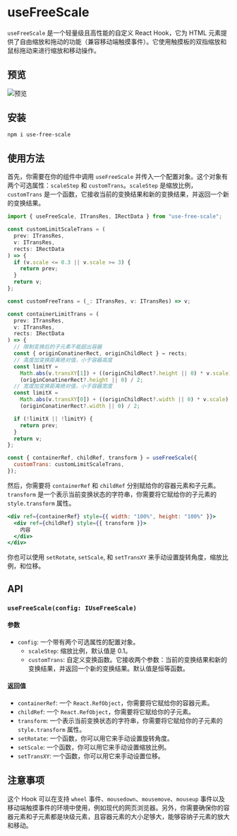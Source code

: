 # useFreeScale

`useFreeScale` 是一个轻量级且高性能的自定义 React Hook，它为 HTML 元素提供了自由缩放和拖动的功能（兼容移动端触摸事件）。它使用触摸板的双指缩放和鼠标拖动来进行缩放和移动操作。

## 预览

![预览](https://github.com/ailuoku6/use-free-scale/blob/main/snapshot/preview2.gif)

## 安装

```bash
npm i use-free-scale
```

## 使用方法

首先，你需要在你的组件中调用 `useFreeScale` 并传入一个配置对象。这个对象有两个可选属性：`scaleStep` 和 `customTrans`。`scaleStep` 是缩放比例，`customTrans` 是一个函数，它接收当前的变换结果和新的变换结果，并返回一个新的变换结果。

```jsx
import { useFreeScale, ITransRes, IRectData } from "use-free-scale";

const customLimitScaleTrans = (
  prev: ITransRes,
  v: ITransRes,
  rects: IRectData
) => {
  if (v.scale <= 0.3 || v.scale >= 3) {
    return prev;
  }
  return v;
};

const customFreeTrans = (_: ITransRes, v: ITransRes) => v;

const containerLimitTrans = (
  prev: ITransRes,
  v: ITransRes,
  rects: IRectData
) => {
  // 限制变换后的子元素不能超出容器
  const { originConatinerRect, originChildRect } = rects;
  // 高度加变换距离绝对值，小于容器高度
  const limitY =
    Math.abs(v.transXY[1]) + ((originChildRect?.height || 0) * v.scale) / 2 <
    (originConatinerRect?.height || 0) / 2;
  // 宽度加变换距离绝对值，小于容器宽度
  const limitX =
    Math.abs(v.transXY[0]) + ((originChildRect?.width || 0) * v.scale) / 2 <
    (originConatinerRect?.width || 0) / 2;

  if (!limitX || !limitY) {
    return prev;
  }
  return v;
};

const { containerRef, childRef, transform } = useFreeScale({
  customTrans: customLimitScaleTrans,
});
```

然后，你需要将 `containerRef` 和 `childRef` 分别赋给你的容器元素和子元素。`transform` 是一个表示当前变换状态的字符串，你需要将它赋给你的子元素的 `style.transform` 属性。

```jsx
<div ref={containerRef} style={{ width: "100%", height: "100%" }}>
  <div ref={childRef} style={{ transform }}>
    内容
  </div>
</div>
```

你也可以使用 `setRotate`, `setScale`, 和 `setTransXY` 来手动设置旋转角度，缩放比例，和位移。

## API

### `useFreeScale(config: IUseFreeScale)`

#### 参数

- `config`: 一个带有两个可选属性的配置对象。
  - `scaleStep`: 缩放比例，默认值是 0.1。
  - `customTrans`: 自定义变换函数。它接收两个参数：当前的变换结果和新的变换结果，并返回一个新的变换结果。默认值是恒等函数。

#### 返回值

- `containerRef`: 一个 `React.RefObject`，你需要将它赋给你的容器元素。
- `childRef`: 一个 `React.RefObject`，你需要将它赋给你的子元素。
- `transform`: 一个表示当前变换状态的字符串，你需要将它赋给你的子元素的 `style.transform` 属性。
- `setRotate`: 一个函数，你可以用它来手动设置旋转角度。
- `setScale`: 一个函数，你可以用它来手动设置缩放比例。
- `setTransXY`: 一个函数，你可以用它来手动设置位移。

## 注意事项

这个 Hook 可以在支持 `wheel` 事件、`mousedown`、`mousemove`、`mouseup` 事件以及移动端触摸事件的环境中使用，例如现代的网页浏览器。另外，你需要确保你的容器元素和子元素都是块级元素，且容器元素的大小足够大，能够容纳子元素的放大和移动。
